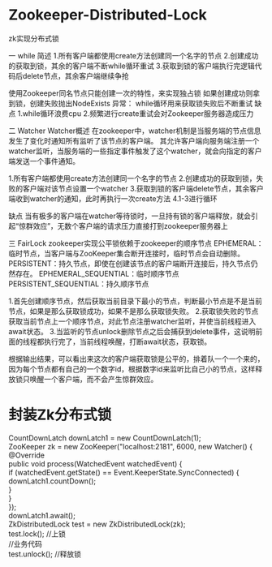 # Zookeeper-Distributed-Lock  
zk实现分布式锁

一 while
简述
1.所有客户端都使用create方法创建同一个名字的节点
2.创建成功的获取到锁，其余的客户端不断while循环重试
3.获取到锁的客户端执行完逻辑代码后delete节点，其余客户端继续争抢


使用Zookeeper同名节点只能创建一次的特性，来实现独占锁
如果创建成功则拿到锁，创建失败抛出NodeExists 异常：
while循环用来获取锁失败后不断重试
缺点
1.while循环浪费cpu
2.频繁进行create重试会对Zookeeper服务器造成压力

二 Watcher
Watcher概述
在zookeeper中，watcher机制是当服务端的节点信息发生了变化时通知所有监听了该节点的客户端。
其允许客户端向服务端注册一个watcher监听，当服务端的一些指定事件触发了这个watcher，就会向指定的客户端发送一个事件通知。

1.所有客户端都使用create方法创建同一个名字的节点
2.创建成功的获取到锁，失败的客户端对该节点设置一个watcher
3.获取到锁的客户端delete节点，其余客户端收到watcher的通知，此时再执行一次create方法
4.1-3进行循环

缺点
当有极多的客户端在watcher等待锁时，一旦持有锁的客户端释放，就会引起“惊群效应”，无数个客户端的请求压力直接打到zookeeper服务器上

三 FairLock
zookeeper实现公平锁依赖于zookeeper的顺序节点
EPHEMERAL：临时节点，当客户端与ZooKeeper集合断开连接时，临时节点会自动删除。
PERSISTENT：持久节点，即使在创建该节点的客户端断开连接后，持久节点仍然存在。
EPHEMERAL_SEQUENTIAL：临时顺序节点  
PERSISTENT_SEQUENTIAL：持久顺序节点  

1.首先创建顺序节点，然后获取当前目录下最小的节点，判断最小节点是不是当前节点，如果是那么获取锁成功，如果不是那么获取锁失败。
2.获取锁失败的节点获取当前节点上一个顺序节点，对此节点注册watcher监听，并使当前线程进入await状态。
3.当监听的节点unlock删除节点之后会捕获到delete事件，这说明前面的线程都执行完了，当前线程唤醒，打断await状态，获取锁。

根据输出结果，可以看出来这次的客户端获取锁是公平的，排着队一个一个来的，因为每个节点都有自己的一个数字id，根据数字id来监听比自己小的节点，这样释放锁只唤醒一个客户端，而不会产生惊群效应。
# 封装Zk分布式锁    
  CountDownLatch downLatch1 = new CountDownLatch(1);    
  ZooKeeper zk = new ZooKeeper("localhost:2181", 6000, new Watcher() {  
      @Override  
  public void process(WatchedEvent watchedEvent) {  
    if (watchedEvent.getState() == Event.KeeperState.SyncConnected) {  
       downLatch1.countDown();  
      }  
   }     
  });  
downLatch1.await();  
ZkDistributedLock test = new ZkDistributedLock(zk);  
 test.lock(); //上锁  
//业务代码  
test.unlock(); //释放锁  

